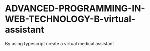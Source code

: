 # ADVANCED-PROGRAMMING-IN-WEB-TECHNOLOGY-B-virtual-assistant
By using typescript create a virtual medical assistant

